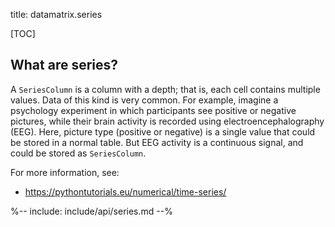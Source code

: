 title: datamatrix.series

[TOC]

## What are series?

A `SeriesColumn` is a column with a depth; that is, each cell contains multiple values. Data of this kind is very common. For example, imagine a psychology experiment in which participants see positive or negative pictures, while their brain activity is recorded using electroencephalography (EEG). Here, picture type (positive or negative) is a single value that could be stored in a normal table. But EEG activity is a continuous signal, and could be stored as `SeriesColumn`.

For more information, see:

- <https://pythontutorials.eu/numerical/time-series/>

%-- include: include/api/series.md --%
